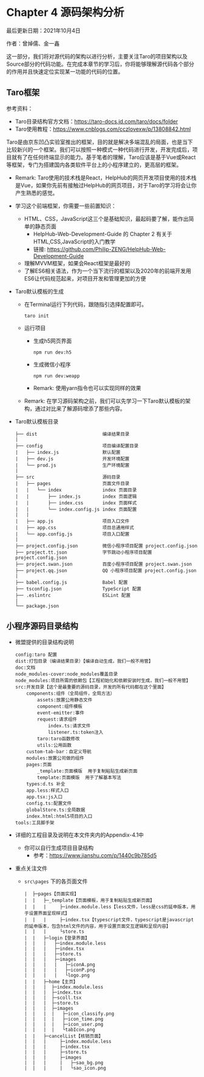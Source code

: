 # Chapter 4 源码架构分析

最后更新日期：2021年10月4日

作者：曾焯儒、金一鑫



这一部分，我们将对源代码的架构以进行分析，主要关注Taro的项目架构以及Source部分的代码功能。在完成本章节的学习后，你将能够理解源代码各个部分的作用并且快速定位实现某一功能的代码的位置。



## Taro框架

参考资料：

- Taro目录结构官方文档：https://taro-docs.jd.com/taro/docs/folder
- Taro使用教程：https://www.cnblogs.com/cczlovexw/p/13808842.html



Taro是由京东凹凸实验室推出的框架，目的就是解决多端混乱的局面，也是当下比较新兴的一个框架。我们可以按照一种模式一种代码进行开发，开发完成后，项目就有了在任何终端显示的能力。基于笔者的理解，Taro应该是基于Vue或React等框架，专门为搭建国内各类软件平台上的小程序建立的，更高层的框架。

- Remark: Taro使用的技术栈是React，HelpHub的网页开发项目使用的技术栈是Vue，如果你先前有接触过HelpHub的网页项目，对于Taro的学习将会让你产生熟悉的感觉。

- 学习这个前端框架，你需要一些前置知识：
  - HTML、CSS，JavaScript这三个是基础知识，最起码要了解，能作出简单的静态页面
    - HelpHub-Web-Development-Guide 的 Chapter 2 有关于HTML,CSS,JavaScript的入门教学
    - 链接: https://github.com/Philip-ZENG/HelpHub-Web-Development-Guide
  - 理解MVVM框架，如果会React框架是最好的
  - 了解ES6相关语法，作为一个当下流行的框架以及2020年的前端开发用ES6让代码规范起来，对项目开发和管理更加的方便

- Taro默认模板的生成

  - 在Terminal运行下列代码，跟随指引选择配置即可。

    ```
    taro init
    ```

  - 运行项目

    - 生成h5网页界面

      ```
      npm run dev:h5
      ```

    - 生成微信小程序

      ```
      npm run dev:weapp
      ```

    - Remark: 使用yarn指令也可以实现同样的效果

  - Remark: 在学习源码架构之前，我们可以先学习一下Taro默认模板的架构，通过对比来了解源码增添了那些内容。

- Taro默认模板目录

  ```
  ├── dist                        编译结果目录
  |
  ├── config                      项目编译配置目录
  |   ├── index.js                默认配置
  |   ├── dev.js                  开发环境配置
  |   └── prod.js                 生产环境配置
  |
  ├── src                         源码目录
  |   ├── pages                   页面文件目录
  |   |   └── index               index 页面目录
  |   |       ├── index.js        index 页面逻辑
  |   |       ├── index.css       index 页面样式
  |   |       └── index.config.js index 页面配置
  |   |
  |   ├── app.js                  项目入口文件
  |   ├── app.css                 项目总通用样式
  |   └── app.config.js           项目入口配置
  |
  ├── project.config.json         微信小程序项目配置 project.config.json
  ├── project.tt.json             字节跳动小程序项目配置 project.config.json
  ├── project.swan.json           百度小程序项目配置 project.swan.json
  ├── project.qq.json             QQ 小程序项目配置 project.config.json
  |
  ├── babel.config.js             Babel 配置
  ├── tsconfig.json               TypeScript 配置
  ├── .eslintrc                   ESLint 配置
  |
  └── package.json
  ```

  

## 小程序源码目录结构

- 微盟提供的目录结构说明

  ```
  config:taro 配置
  dist:打包目录（编译结果目录）【编译自动生成，我们一般不用管】
  doc:文档
  node_modules-cover:node_modules覆盖目录
  node_modules:项目所需的依赖包【工程初始化和依赖安装时生成，我们一般不用管】
  src:开发目录【这个是最重要的源码目录，开发的所有代码都在这个里面】
      components:组件（全局组件，全局方法）
          assets:放置公用静态文件  
          component:组件模板  
          event-emitter:事件  
          request:请求组件  
              index.ts:请求文件  
              listener.ts:token注入  
          taro:taro函数修改  
          utils:公用函数  
      custom-tab-bar：自定义导航
      modules:放置公司做的组件
      pages:页面
          _template:页面模版  用于复制粘贴生成新页面
          template:页面模版  用于了解基本写法
      types:d.ts 补全
      app.less:样式入口  
      app.tsx:js入口  
      config.ts:配置文件  
      globalStore.ts:全局数据
      index.html:html5项目的入口
  tools:工具脚手架
  ```

- 详细的工程目录及说明在本文件夹内的Appendix-4.1中
  - 你可以自行生成项目目录结构
    - 参考：https://www.jianshu.com/p/1440c9b785d5

- 重点关注文件

  - `src\pages`  下的各页面文件

    ```
    |  ├─pages【页面实现】
    |  |   ├─_template【页面模板，用于复制粘贴生成新页面】
    |  |   |     ├─index.module.less【less文件，less是css的延申版本，用于设置界面呈现样式】
    |  |   |     ├─index.tsx【typescript文件，typescript是javascript的延申版本，包含html文件的内容，用于设置页面交互逻辑和呈现内容】
    |  |   |     └store.ts
    |  |   ├─login【登录界面】
    |  |   |   ├─index.module.less
    |  |   |   ├─index.tsx
    |  |   |   ├─store.ts
    |  |   |   ├─images
    |  |   |   |   ├─iconA.png
    |  |   |   |   ├─iconP.png
    |  |   |   |   └logo.png
    |  |   ├─home【主页】
    |  |   |  ├─index.module.less
    |  |   |  ├─index.tsx
    |  |   |  ├─scoll.tsx
    |  |   |  ├─store.ts
    |  |   |  ├─images
    |  |   |  |   ├─icon_classify.png
    |  |   |  |   ├─icon_time.png
    |  |   |  |   ├─icon_user.png
    |  |   |  |   └tabIcon.png
    |  |   ├─cancelList【核销页面】
    |  |   |     ├─index.module.less
    |  |   |     ├─index.tsx
    |  |   |     ├─store.ts
    |  |   |     ├─images
    |  |   |     |   ├─sao_bg.png
    |  |   |     |   └sao_icon.png
    ```

    
